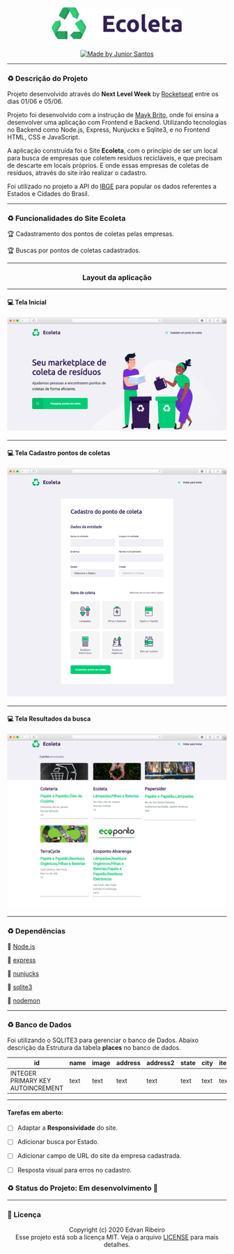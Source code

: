 <h1 align="center">
    <img width="300px" alt="Logo Casa Criativa" src="./public/assets/logo.svg" />
</h1>
<p align="center">
<a href="https://rocketseat.com.br">
<img alt="Made by Junior Santos" src="https://img.shields.io/badge/made%20by-Junior Santos-%237519C1">
</a>
<p/>

------

### :recycle: Descrição do Projeto

Projeto desenvolvido através do **Next Level Week** by  [Rocketseat](https://rocketseat.com.br/) entre os dias 01/06 e 05/06. 

Projeto foi desenvolvido com a instrução de [Mayk Brito](https://github.com/maykbrito), onde foi ensina a desenvolver uma aplicação com  Frontend e Backend. Utilizando tecnologias no Backend como Node.js, Express, Nunjucks e Sqlite3, e no Frontend HTML, CSS e JavaScript.

A aplicação construída foi o Site **Ecoleta**, com o princípio de ser um local para busca de empresas que coletem resíduos recicláveis, e que precisam de descarte em locais próprios. E onde essas empresas de coletas de resíduos, através do site irão realizar o cadastro.

Foi utilizado no projeto a API do [IBGE](https://servicodados.ibge.gov.br/api/docs/localidades?versao=1)  para popular os dados referentes a Estados e Cidades do Brasil.

------

### :recycle: Funcionalidades do Site Ecoleta

:trophy: Cadastramento dos pontos de coletas pelas empresas.

:trophy: Buscas por pontos de coletas cadastrados. 

----

<h3 align="center">
    Layout da aplicação
</h3>

------

#### :computer: Tela Inicial

<h4 align="center">
    <img src="./public/design/screencapture-home.png"/>
</h4>

------

#### :computer: Tela Cadastro pontos de coletas

<h4 align="center">
    <img src="./public/design/screencapture-create-point.png"/>
</h4>

------

#### :computer: Tela Resultados da busca

<h4 align="center">
    <img src="./public/design/screencapture-search.png"/>
</h4>

------

### :recycle: Dependências

:vertical_traffic_light: [Node.js](https://nodejs.org/en/)

:vertical_traffic_light: [express](https://expressjs.com/pt-br/)

:vertical_traffic_light: [nunjucks](https://mozilla.github.io/nunjucks/)

:vertical_traffic_light: [sqlite3](https://www.sqlite.org/index.html)

:vertical_traffic_light: [nodemon](https://www.npmjs.com/package/nodemon)

------

### :recycle: Banco de Dados

Foi utilizando o SQLITE3 para gerenciar o banco de Dados. Abaixo descrição da Estrutura da tabela **places** no banco de dados.

| id| name| image |address | address2 |state|city|items|
|--|--|--|--|--|--|--|--|
|INTEGER PRIMARY KEY AUTOINCREMENT|text|text|text|text|text|text|text|

------

#### Tarefas em aberto:

- [ ] Adaptar a **Responsividade** do site.
- [ ] Adicionar busca por Estado.
- [ ] Adicionar campo de URL do site da empresa cadastrada.
- [ ] Resposta visual para erros no cadastro.


### :recycle: Status do Projeto: Em desenvolvimento :construction:
------

### :pencil: Licença

<p align="center">
	Copyright (c) 2020 Edvan Ribeiro
    <br/>
    Esse projeto está sob a licença MIT. Veja o arquivo <a href="https://github.com/ejunior01/projetos_by_rocketseat/blob/master/LICENSE">LICENSE</a> para mais detalhes.
</p>
